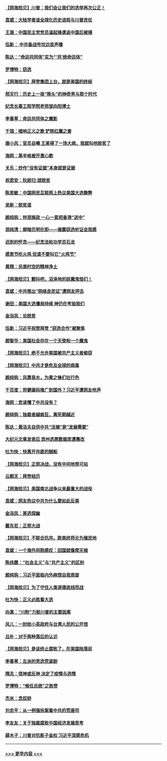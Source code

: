#### [【网海拾贝】川普：我们会让我们的选举再次公正！](../pages/nsc993/n12594930.md?t=12041851) 
#### [袁斌：大陆学者谈全球化历史进程与川普连任](../pages/nsc993/n12594690.md?t=12041851) 
#### [王涵：中国民主党党员温起锋遣返中国后被捕](../pages/nsc993/n12594540.md?t=12041851) 
#### [伍新： 中共备战号坟边哀声嚎](../pages/nsc993/n12593086.md?t=12041851) 
#### [陈达：“命运共同体”实为“‘共’统命运体”](../pages/nsc993/n12590865.md?t=12041851) 
#### [罗博特：窃选](../pages/nsc993/n12590619.md?t=12041851) 
#### [【网海拾贝】拜登集团上台，就是美国的终结](../pages/nsc993/n12589725.md?t=12041851) 
#### [邢天行：历史上一夜“换头”的神奇男与那个时代](../pages/nsc993/n12589424.md?t=12041851) 
#### [纪念长春工程学院老师邹向阳博士](../pages/nsc993/n12585390.md?t=12041851) 
#### [李春草：命运共同体之魔影](../pages/nsc993/n12585026.md?t=12041851) 
#### [千瑞：唱响正义之歌 铲除红魔之害](../pages/nsc993/n12585002.md?t=12041851) 
#### [唐小风：官员自嘲 王某得了一场大病，我就叫他脱贫了](../pages/nsc993/n12584981.md?t=12041851) 
#### [海网：基辛格被开激心歌](../pages/nsc993/n12584946.md?t=12041851) 
#### [关乐：炒作“没有证据”本身就是证据](../pages/nsc993/n12583146.md?t=12041851) 
#### [祝君安：阮郎归‧颂脱贫](../pages/nsc993/n12583119.md?t=12041851) 
#### [陈思敏：中国网民互联网上热议美国大选舞弊](../pages/nsc993/n12582845.md?t=12041851) 
#### [吴新：脱贫谣](../pages/nsc993/n12580839.md?t=12041851) 
#### [颜纯钩：林郑施政 一心一意把香港“送中”](../pages/nsc993/n12580805.md?t=12041851) 
#### [郑纯清：柳暗花明在即——揭露窃选听证会观感](../pages/nsc993/n12580795.md?t=12041851) 
#### [迟到的怀念——纪念法轮功学员石龙](../pages/nsc993/n12580245.md?t=12041851) 
#### [感恩节吃火鸡  但请不要叫它“火鸡节”](../pages/nsc993/n12580252.md?t=12041851) 
#### [黄翔：另类时空的精神净土](../pages/nsc993/n12578638.md?t=12041851) 
#### [【网海拾贝】颤抖吧，沼泽地的妖魔鬼怪们！](../pages/nsc993/n12578552.md?t=12041851) 
#### [袁斌：中共推出“网络良民证”遭网友抨击](../pages/nsc993/n12578511.md?t=12041851) 
#### [谢田：美国大选僵局持续 神仍在考验我们](../pages/nsc993/n12577432.md?t=12041851) 
#### [金浴凤：论脱贫](../pages/nsc993/n12576386.md?t=12041851) 
#### [伍新：习近平祝贺拜登 “窃选合作”被聚焦](../pages/nsc993/n12576358.md?t=12041851) 
#### [颜智华：美国社会存在一个天使和一个魔鬼](../pages/nsc993/n12574299.md?t=12041851) 
#### [【网海拾贝】绝不允许美国被共产主义者偷窃](../pages/nsc993/n12573396.md?t=12041851) 
#### [【网海拾贝】中共才是危及全球的病毒](../pages/nsc993/n12571204.md?t=12041851) 
#### [颜纯钩：风萧易水，为黄之锋们壮行色](../pages/nsc993/n12571487.md?t=12041851) 
#### [千百度：将健康码推广到国外？习近平遭网友呛声](../pages/nsc993/n12570808.md?t=12041851) 
#### [海网：您读懂了中共没有？](../pages/nsc993/n12570487.md?t=12041851) 
#### [颜纯钩：独裁者越疯狂，离死期越近](../pages/nsc993/n12569055.md?t=12041851) 
#### [陈达：黄洁夫自供中共“活摘”是“发展需要”](../pages/nsc993/n12568541.md?t=12041851) 
#### [大纪元文章发表后 宾州选票数据库遭篡改](../pages/nsc993/n12568105.md?t=12041851) 
#### [吐为快：快离开共匪的贼船](../pages/nsc993/n12568462.md?t=12041851) 
#### [【网海拾贝】正邪决战，没有中间地带可站](../pages/nsc993/n12568439.md?t=12041851) 
#### [云鹤天：拜登经历](../pages/nsc993/n12567294.md?t=12041851) 
#### [【网海拾贝】美国南北战争以来最重大的战役](../pages/nsc993/n12567247.md?t=12041851) 
#### [袁斌：网友热议中共为什么要如此反美](../pages/nsc993/n12567162.md?t=12041851) 
#### [金浴凤：美选探幽](../pages/nsc993/n12567147.md?t=12041851) 
#### [戴东尼：正邪大战](../pages/nsc993/n12567033.md?t=12041851) 
#### [【网海拾贝】不联合抗共，欧美终将沦为殖民地](../pages/nsc993/n12565068.md?t=12041851) 
#### [袁斌：一个海外同胞感叹：回国就像爬天梯](../pages/nsc993/n12564986.md?t=12041851) 
#### [陈纬霆：“社会主义”与“共产主义”的区别](../pages/nsc993/n12562417.md?t=12041851) 
#### [颜纯钩：习近平面临内外麻烦自我周旋](../pages/nsc993/n12563356.md?t=12041851) 
#### [【网海拾贝】为了守住人类道德底线而战](../pages/nsc993/n12562542.md?t=12041851) 
#### [吐为快：正义必胜看大选](../pages/nsc993/n12561967.md?t=12041851) 
#### [向真：“川粉”力挺川普的主要因素](../pages/nsc993/n12560774.md?t=12041851) 
#### [风儿：一封给小英政府与台湾人民的公开信](../pages/nsc993/n12560581.md?t=12041851) 
#### [吕朴：对于两种落后的认识](../pages/nsc993/n12560492.md?t=12041851) 
#### [【网海拾贝】是该终止腐败了，在美国陷落前](../pages/nsc993/n12559936.md?t=12041851) 
#### [李春草：左派的竞选荒诞剧](../pages/nsc993/n12558380.md?t=12041851) 
#### [隋志：信神或反神 决定了疫情与选情](../pages/nsc993/n12558255.md?t=12041851) 
#### [罗博特：“候任总统”之败登](../pages/nsc993/n12558189.md?t=12041851) 
#### [杰米：念奴娇](../pages/nsc993/n12558174.md?t=12041851) 
#### [刘忠平：从一例强拆案看中共的荒唐司](../pages/nsc993/n12558036.md?t=12041851) 
#### [李友友：关于独裁腐败中国经济发展思考](../pages/nsc993/n12558004.md?t=12041851) 
#### [薛木子：川普对抗影子金权 习近平深感危机](../pages/nsc993/n12557342.md?t=12041851) 

----
#### [ >>> 更早内容 <<< ](../indexes/nsc993-earlier.md)
